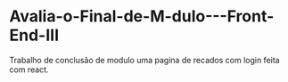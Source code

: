 # Avalia-o-Final-de-M-dulo---Front-End-III
Trabalho de conclusão de modulo uma pagina de recados com login feita com react.
